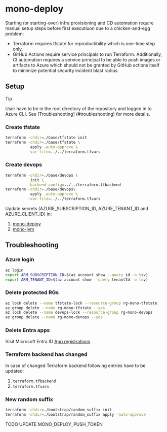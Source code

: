 # mono-deploy

Starting (or starting-over) infra provisioning and CD automation require manual setup steps before first executiuon due 
to a chicken-and-egg problem: 
- Terraform requires tfstate for reproductibility which is one-time step only.
- GitHub Actions require service principals to run Terraform.
Additionally, CI automation requires a service principal to be able to push images or artifacts to Azure which 
should not be granted by GitHub actions itself to minimize potential security incident blast radius.   

## Setup

> [!TIP]
> User have to be in the root directory of the repository and logged in to Azure CLI. See [Troubleshooting]
> (#troubleshooting)
> for more details.

### Create tfstate
```bash
terraform -chdir=./base/tfstate init
terraform -chdir=./base/tfstate \
           apply -auto-approve \
          -var-file=../../terraform.tfvars
```

### Create devops

```bash
terraform -chdir=./base/devops \
           init \
          -backend-config=../../terraform.tfbackend
terraform -chdir=./base/devops\
           apply -auto-approve \
          -var-file=../../terraform.tfvars
```
Update secrets (AZURE_SUBSCRIPTION_ID, AZURE_TENANT_ID and AZURE_CLIENT_ID) in:
1. [mono-deploy](https://github.com/mwierzchowski/mono-deploy/settings/secrets/actions)
2. [mono-jvm](https://github.com/mwierzchowski/mono-jvm/settings/secrets/actions)

## Troubleshooting

### Azure login
```bash
az login
export ARM_SUBSCRIPTION_ID=$(az account show --query id -o tsv)
export ARM_TENANT_ID=$(az account show --query tenantId -o tsv)
```

### Delete protected RGs
```bash
az lock delete --name tfstate-lock --resource-group rg-mono-tfstate
az group delete --name rg-mono-tfstate --yes
az lock delete --name devops-lock --resource-group rg-mono-devops
az group delete --name rg-mono-devops --yes
```

### Delete Entra apps
Visit Microsoft Entra ID
[App registrations](https://portal.azure.com/#view/Microsoft_AAD_IAM/ActiveDirectoryMenuBlade/~/RegisteredApps).

### Terraform backend has changed
In case of changed Terraform backend following entries have to be updated:
1. `terraform.tfbackend`
2. `terraform.tfvars`

### New random suffix
```bash
terraform -chdir=./bootstrap/random_suffix init
terraform -chdir=./bootstrap/random_suffix apply -auto-approve
```


TODO UPDATE MONO_DEPLOY_PUSH_TOKEN